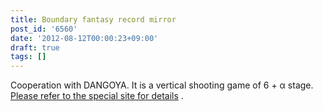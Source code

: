 ```yaml
---
title: Boundary fantasy record mirror
post_id: '6560'
date: '2012-08-12T00:00:23+09:00'
draft: true
tags: []
---
```


Cooperation with DANGOYA. It is a vertical shooting game of 6 + α stage. [Please refer to the special site for details](http://kagaminer.in/) .
